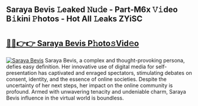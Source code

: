 ## Saraya Bevis 𝙻eaked 𝙽u𝚍e - Part-M6x 𝚅𝚒deo B𝚒kini 𝙿hotos - Hot All 𝙻eaks ZYiSC

# <h2><a href="http://ld75s0a.urlbe.top/?page=Saraya+Bevis">🔗🔗👉👉 Saraya Bevis P𝚑oto𝚜Vid𝚎o</a></h2>

[![Saraya Bevis](https://i.imgur.com/eBuTRDB.gif)](http://ld75s0a.urlbe.top/?page=Saraya+Bevis)
Saraya Bevis, a complex and thought-provoking persona, defies easy definition. Her innovative use of digital media for self-presentation has captivated and enraged spectators, stimulating debates on consent, identity, and the essence of online societies. Despite the uncertainty of her next steps, her impact on the online community is profound. Armed with unwavering tenacity and undeniable charm, Saraya Bevis influence in the virtual world is boundless.
